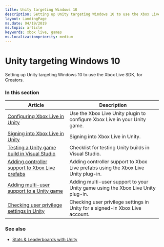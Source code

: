 ```yaml
---
title: Unity targeting Windows 10
description: Setting up Unity targeting Windows 10 to use the Xbox Live SDK, for Creators.
layout: LandingPage
ms.date: 04/19/2019
ms.topic: article
keywords: xbox live, games
ms.localizationpriority: medium
---
```


# Unity targeting Windows 10

Setting up Unity targeting Windows 10 to use the Xbox Live SDK, for Creators.


### In this section

| Article | Description |
|---------|-------------|
| [Configuring Xbox Live in Unity](live-configure-xbl-in-unity.md) | Use the Xbox Live Unity plugin to configure Xbox Live in your Unity game. |
| [Signing into Xbox Live in Unity](signin/live-unity-signin-nav.md) | Signing into Xbox Live in Unity. |
| [Testing a Unity game build in Visual Studio](live-test-vstudio-build.md) | Checklist for testing Unity builds in Visual Studio. |
| [Adding controller support to Xbox Live prefabs](live-add-controller-support-xbl-prefabs.md) | Adding controller support to Xbox Live prefabs using the Xbox Live Unity plug-in. |
| [Adding multi-user support to a Unity game](live-add-multi-user-support.md) | Adding multi-user support to your Unity game using the Xbox Live Unity plug-in. |
| [Checking user privilege settings in Unity](live-check-privileges-unity.md) | Checking user privilege settings in Unity for a signed-in Xbox Live account. |

<!-- 
standard template to fill-in to create the new official article: 
| [Setting up Unity targeting Windows 10](unity-win10-cr.md) | Setting up Unity targeting Windows 10 to use the Xbox Live SDK, for Creators. |
-->

### See also

* [Stats & Leaderboards with Unity](../../../../features/player-data/stats-leaderboards/title-managed/unity/live-statslb-unity-nav.md)
